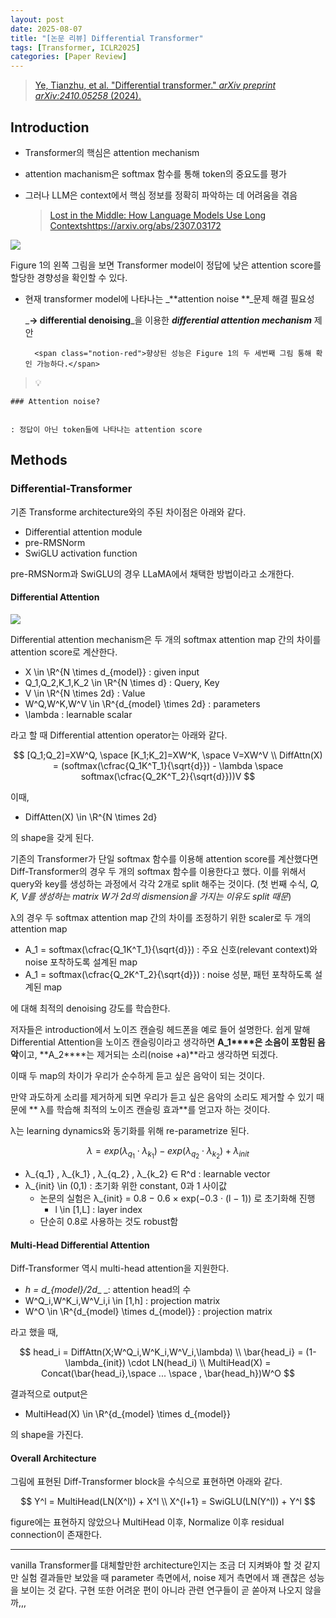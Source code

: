 ```yaml
---
layout: post
date: 2025-08-07
title: "[논문 리뷰] Differential Transformer"
tags: [Transformer, ICLR2025]
categories: [Paper Review]
---
```


> [Ye, Tianzhu, et al. "Differential transformer." ](https://arxiv.org/abs/2410.05258)[_arXiv preprint arXiv:2410.05258_](https://arxiv.org/abs/2410.05258)[ (2024).](https://arxiv.org/abs/2410.05258)



## Introduction

- Transformer의 핵심은 attention mechanism
- attention machanism은 softmax 함수를 통해 token의 중요도를 평가
- 그러나 LLM은 context에서 핵심 정보를 정확히 파악하는 데 어려움을 겪음

	> [Lost in the Middle: How Language Models Use Long Contextshttps://arxiv.org/abs/2307.03172](https://arxiv.org/abs/2307.03172)


![](https://prod-files-secure.s3.us-west-2.amazonaws.com/542b861c-36a8-4051-84e5-8804b6728dba/9083ea56-691a-4752-ae26-47f403431ac8/image.png?X-Amz-Algorithm=AWS4-HMAC-SHA256&X-Amz-Content-Sha256=UNSIGNED-PAYLOAD&X-Amz-Credential=ASIAZI2LB466Y3FQOT3W%2F20250808%2Fus-west-2%2Fs3%2Faws4_request&X-Amz-Date=20250808T091515Z&X-Amz-Expires=3600&X-Amz-Security-Token=IQoJb3JpZ2luX2VjEGkaCXVzLXdlc3QtMiJHMEUCIC22TvJaPckx0WR4nKd%2FuN%2B8x35xVst5EhHJ%2F18N51zAAiEAiTrsi%2BcFUNIiCNVaPM6fzRBJB%2BXivyZsClH5FXJvV%2BgqiAQIov%2F%2F%2F%2F%2F%2F%2F%2F%2F%2FARAAGgw2Mzc0MjMxODM4MDUiDCS%2BthbcYhiuu5skEircAxeHjs95gT51BMKi5mq%2FMNWR9NTG74mtSS92ZD4%2BlzM3XPoKqTOA%2BcZzNNvyt0aapBiSC7XbfO910FLCENDdflkXMCqELkOnlsGfr3PNAvFwe%2BcDQuu0Z8Qdu0cHDZGQwsYly5U6jqmhG%2Bh4W3ZGnVUtnbWnUb7chbXtmnA%2FX3bJCfqXlMsefqNP4SddLWTUQ%2FysdY7GBUJjmbBrHyMIgOr8wFIxBOZko42d5Ic0jMrnyJv488o64GkTAx7E4vDrQHJN%2Bwc7NjxX9ULTSV6oNE92RmNMyVR2Mcoiwfd8jg5YVmL%2BCJjkqwTEJ5HuPs91LIPkC3uUlzarSWGM45BPU7gNyV0bIpgt%2FWKvLwkH30KTh1mdbKRg9F6D%2FyDHPJE3Pj8hikV6o%2B82ZASUvr6Ll5I%2Fyi3JzNtaBcCh9TyH5wZQPllNQa%2BxC6Nw85ZuUbGK41muRok1z2QYUbc2LB188wozWG5dWQkokA8QhwU0FQwyPm39OkDcoNEQ4MLso8tOplMMwwuzdWzvI6tZeBmcxgvh3dg6jPD64lAlWtlk8hkxexDReo9PMcTpw54zEtfWLvigUrHF9KOyTBBac8P97CdNHh%2B%2BUpNzXpeyInxvs8WAG%2BoPpHnh5vvgIHpSMLv31sQGOqUB4GbruAsp6XejqIhezEN1Nde5bI5ybxqyX%2BbtqzplVzk3Si6rPu3iP0co7oUTodFvxNCMg9AJQaIlOqcSTnOWN8eHpQrEslt1p8NoYg9r4r5TOfTv7LANBb67S%2Fgfv0Ugr6SV04yxpm5mE3rTkbsb6FVljpLZKo5ynl09eKqwo9aX3xGF9SLN6iSyOxLltmD5H%2BdiFTXoKRXqsS%2Baw98yBaj73cwp&X-Amz-Signature=c9644df5c0ed0de2f64658e198a531a3378fed16def9394d891ea0b8a9a54ce6&X-Amz-SignedHeaders=host&x-amz-checksum-mode=ENABLED&x-id=GetObject)


Figure 1의 왼쪽 그림을 보면 Transformer model이 정답에 낮은 attention score를 할당한 경향성을 확인할 수 있다.

- 현재 transformer model에 나타나는 _**attention noise **_문제 해결 필요성

	_**→ differential denoising**_을 이용한 _**differential attention mechanism**_ 제안


		<span class="notion-red">향상된 성능은 Figure 1의 두 세번째 그림 통해 확인 가능하다.</span>


> 💡 


	### Attention noise?


	: 정답이 아닌 token들에 나타나는 attention score



## Methods



### Differential-Transformer


기존 Transforme architecture와의 주된 차이점은 아래와 같다.

- Differential attention module
- pre-RMSNorm
- SwiGLU activation function

pre-RMSNorm과 SwiGLU의 경우 LLaMA에서 채택한 방법이라고 소개한다.



#### Differential Attention


![](https://prod-files-secure.s3.us-west-2.amazonaws.com/542b861c-36a8-4051-84e5-8804b6728dba/116d70b2-1963-4810-9167-f4c7d8a06e8f/image.png?X-Amz-Algorithm=AWS4-HMAC-SHA256&X-Amz-Content-Sha256=UNSIGNED-PAYLOAD&X-Amz-Credential=ASIAZI2LB466Y3FQOT3W%2F20250808%2Fus-west-2%2Fs3%2Faws4_request&X-Amz-Date=20250808T091515Z&X-Amz-Expires=3600&X-Amz-Security-Token=IQoJb3JpZ2luX2VjEGkaCXVzLXdlc3QtMiJHMEUCIC22TvJaPckx0WR4nKd%2FuN%2B8x35xVst5EhHJ%2F18N51zAAiEAiTrsi%2BcFUNIiCNVaPM6fzRBJB%2BXivyZsClH5FXJvV%2BgqiAQIov%2F%2F%2F%2F%2F%2F%2F%2F%2F%2FARAAGgw2Mzc0MjMxODM4MDUiDCS%2BthbcYhiuu5skEircAxeHjs95gT51BMKi5mq%2FMNWR9NTG74mtSS92ZD4%2BlzM3XPoKqTOA%2BcZzNNvyt0aapBiSC7XbfO910FLCENDdflkXMCqELkOnlsGfr3PNAvFwe%2BcDQuu0Z8Qdu0cHDZGQwsYly5U6jqmhG%2Bh4W3ZGnVUtnbWnUb7chbXtmnA%2FX3bJCfqXlMsefqNP4SddLWTUQ%2FysdY7GBUJjmbBrHyMIgOr8wFIxBOZko42d5Ic0jMrnyJv488o64GkTAx7E4vDrQHJN%2Bwc7NjxX9ULTSV6oNE92RmNMyVR2Mcoiwfd8jg5YVmL%2BCJjkqwTEJ5HuPs91LIPkC3uUlzarSWGM45BPU7gNyV0bIpgt%2FWKvLwkH30KTh1mdbKRg9F6D%2FyDHPJE3Pj8hikV6o%2B82ZASUvr6Ll5I%2Fyi3JzNtaBcCh9TyH5wZQPllNQa%2BxC6Nw85ZuUbGK41muRok1z2QYUbc2LB188wozWG5dWQkokA8QhwU0FQwyPm39OkDcoNEQ4MLso8tOplMMwwuzdWzvI6tZeBmcxgvh3dg6jPD64lAlWtlk8hkxexDReo9PMcTpw54zEtfWLvigUrHF9KOyTBBac8P97CdNHh%2B%2BUpNzXpeyInxvs8WAG%2BoPpHnh5vvgIHpSMLv31sQGOqUB4GbruAsp6XejqIhezEN1Nde5bI5ybxqyX%2BbtqzplVzk3Si6rPu3iP0co7oUTodFvxNCMg9AJQaIlOqcSTnOWN8eHpQrEslt1p8NoYg9r4r5TOfTv7LANBb67S%2Fgfv0Ugr6SV04yxpm5mE3rTkbsb6FVljpLZKo5ynl09eKqwo9aX3xGF9SLN6iSyOxLltmD5H%2BdiFTXoKRXqsS%2Baw98yBaj73cwp&X-Amz-Signature=b2533f96999420cc7413e1be56a3ad0ba0d7ccfde87ef5f7c8efbb8f55780d4a&X-Amz-SignedHeaders=host&x-amz-checksum-mode=ENABLED&x-id=GetObject)


Differential attention mechanism은 두 개의 softmax attention map 간의 차이를 attention score로 계산한다.

- X \in \R^{N \times d\_{model}} : given input
- Q\_1,Q\_2,K\_1,K\_2 \in \R^{N \times d} : Query, Key
- V \in \R^{N \times 2d} : Value
- W^Q,W^K,W^V \in \R^{d\_{model} \times 2d} : parameters
- \lambda : learnable scalar

라고 할 때 Differential attention operator는 아래와 같다.


$$
[Q_1;Q_2]=XW^Q, \space [K_1;K_2]=XW^K, \space V=XW^V \\
DiffAttn(X) = (softmax(\cfrac{Q_1K^T_1}{\sqrt{d}}) - \lambda \space softmax(\cfrac{Q_2K^T_2}{\sqrt{d}}))V
$$


이때,

- DiffAtten(X) \in \R^{N \times 2d}

의 shape을 갖게 된다.


기존의 Transformer가 단일 softmax 함수를 이용해 attention score를 계산했다면 Diff-Transformer의 경우 두 개의 softmax 함수를 이용한다고 했다. 이를 위해서 query와 key를 생성하는 과정에서 각각 2개로 split 해주는 것이다. <span class="notion-red">(첫 번째 수식, </span><span class="notion-red">_Q, K, V를 생성하는 matrix W가 2d의 dismension을 가지는 이유도 split 때문_</span><span class="notion-red">)</span>


 λ의 경우 두 softmax attention map 간의 차이를 조정하기 위한 scaler로 두 개의 attention map

- A\_1 = softmax(\cfrac{Q\_1K^T\_1}{\sqrt{d}}) : 주요 신호(relevant context)와 noise 포착하도록 설계된 map
- A\_1 = softmax(\cfrac{Q\_2K^T\_2}{\sqrt{d}}) : noise 성분, 패턴 포착하도록 설계된 map 

에 대해 최적의 denoising 강도를 학습한다.


저자들은 introduction에서 노이즈 캔슬링 헤드폰을 예로 들어 설명한다. 쉽게 말해 Differential Attention을 노이즈 캔슬링이라고 생각하면 **A\_1****은 소음이 포함된 음악**이고, **A\_2****는 제거되는 소리(noise +a)**라고 생각하면 되겠다. 


이때 두 map의 차이가 우리가 순수하게 듣고 싶은 음악이 되는 것이다. 


만약 과도하게 소리를 제거하게 되면 우리가 듣고 싶은 음악의 소리도 제거할 수 있기 때문에 ** λ를 학습해 최적의 노이즈 캔슬링 효과**를 얻고자 하는 것이다.


λ는 learning dynamics와 동기화를 위해 re-parametrize 된다.


$$
\lambda = exp(\lambda_{q_1} \cdot \lambda_{k_1}) - exp(\lambda_{q_2} \cdot \lambda_{k_2}) + \lambda_{init}
$$

- λ\_{q\_1} , λ\_{k\_1} , λ\_{q\_2} , λ\_{k\_2} ∈ R^d : learnable vector
- λ\_{init} \in (0,1) : 초기화 위한 constant, 0과 1 사이값
	- 논문의 실험은 λ\_{init} = 0.8 − 0.6 × exp(−0.3 · (l − 1)) 로 초기화해 진행
		- l \in [1,L] : layer index
	- 단순히 0.8로 사용하는 것도 robust함


#### **Multi-Head Differential Attention**


Diff-Transformer 역시 multi-head attention을 지원한다.

- _h = d\_{model}/2d__ _: attention head의 수
- W^Q\_i,W^K\_i,W^V\_i,i \in [1,h] : projection matrix
- W^O \in \R^{d\_{model} \times d\_{model}} : projection matrix

라고 했을 때,


$$
head_i = DiffAttn(X;W^Q_i,W^K_i,W^V_i,\lambda) \\
\bar{head_i} = (1-\lambda_{init}) \cdot LN(head_i) \\
MultiHead(X) = Concat(\bar{head_i},\space ... \space , \bar{head_h})W^O
$$


결과적으로 output은

- MultiHead(X) \in \R^{d\_{model} \times d\_{model}}

의 shape을 가진다.



#### Overall Architecture


그림에 표현된 Diff-Transformer block을 수식으로 표현하면 아래와 같다.


$$
Y^l = MultiHead(LN(X^l)) + X^l \\
X^{l+1} = SwiGLU(LN(Y^l)) + Y^l
$$


figure에는 표현하지 않았으나 MultiHead 이후, Normalize 이후 residual connection이 존재한다.


---


vanilla Transformer를 대체할만한 architecture인지는 조금 더 지켜봐야 할 것 같지만 실험 결과들만 보았을 때 parameter 측면에서, noise 제거 측면에서 꽤 괜찮은 성능을 보이는 것 같다. 구현 또한 어려운 편이 아니라 관련 연구들이 곧 쏟아져 나오지 않을까,,,

